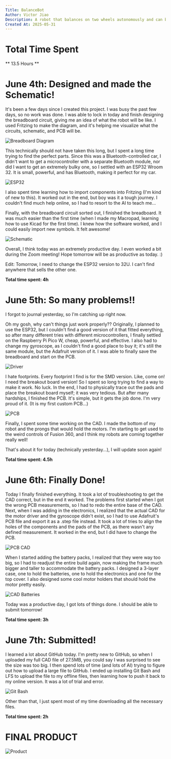 ```yaml
---
Title: BalanceBot
Author: Victor Jiao
Description: A robot that balances on two wheels autonomously and can be controlled through Bluetooth.
Created At: 2025-05-31
---
```

#  Total Time Spent
** 13.5 Hours **

# June 4th: Designed and made the Schematic!

It's been a few days since I created this project. I was busy the past few days, so no work was done. I was able to lock in today and finish designing the breadboard circuit, giving me an idea of what the robot will be like. I used Fritzing to make the diagram, and it's helping me visualize what the circuits, schematic, and PCB will be.

![Breadboard Diagram](https://github.com/BigBrain244466666/BalanceBot/blob/main/Images/Screenshot%202025-06-04%20222751.png)

This technically should not have taken this long, but I spent a long time trying to find the perfect parts. Since this was a Bluetooth-controlled car, I didn't want to get a microcontroller with a separate Bluetooth module, nor did I want to get an extremely bulky one, so I settled with an ESP32 Wroom 32. It is small, powerful, and has Bluetooth, making it perfect for my car.

![ESP32](https://github.com/BigBrain244466666/BalanceBot/blob/main/Images/ESP32.png)

I also spent time learning how to import components into Fritzing (I'm kind of new to this). It worked out in the end, but boy was it a tough journey. I couldn't find much help online, so I had to resort to the AI to teach me...

Finally, with the breadboard circuit sorted out, I finished the breadboard. It was much easier than the first time (when I made my Macropad, learning how to use Kicad for the first time). I knew how the software worked, and I could easily import new symbols. It felt awesome!

![Schematic](https://github.com/BigBrain244466666/BalanceBot/blob/main/Images/Balance%20Bot%20-%20Breadboard%20Circuit%20-%20Draft%202.png)

Overall, I think today was an extremely productive day. I even worked a bit during the Zoom meeting! Hope tomorrow will be as productive as today. :)

Edit: Tomorrow, I need to change the ESP32 version to 32U. I can't find anywhere that sells the other one.

**Total time spent: 4h**

# June 5th: So many problems!!

I forgot to journal yesterday, so I'm catching up right now. 

Oh my gosh, why can't things just work properly?? Originally, I planned to use the ESP32, but I couldn't find a good version of it that fitted everything, so after many different tries with different microcontrollers, I finally settled on the Raspberry Pi Pico W, cheap, powerful, and effective. I also had to change my gyroscope, as I couldn't find a good place to buy it; it's still the same module, but the Adafruit version of it. I was able to finally save the breadboard and start on the PCB.

![Driver](https://github.com/BigBrain244466666/BalanceBot/blob/main/Images/3886-07.jpg)

I hate footprints. Every footprint I find is for the SMD version. Like, come on! I need the breakout board version! So I spent so long trying to find a way to make it work. No luck. In the end, I had to physically trace out the pads and place the breakout board myself; it was very tedious. But after many hardships, I finished the PCB. It's simple, but it gets the job done. I'm very proud of it. (It is my first custom PCB...)

![PCB](https://github.com/BigBrain244466666/BalanceBot/blob/main/Images/Screenshot%202025-06-07%20205010.png)

Finally, I spent some time working on the CAD. I made the bottom of my robot and the prongs that would hold the motors. I'm starting to get used to the weird controls of Fusion 360, and I think my robots are coming together really well!

That's about it for today (technically yesterday...), I will update soon again!

**Total time spent: 4.5h**


# June 6th: Finally Done!

Today I finally finished everything. It took a lot of troubleshooting to get the CAD correct, but in the end it worked. The problems first started when I got the wrong PCB measurements, so I had to redo the entire base of the CAD. Next, when I was adding in the electronics, I realized that the actual CAD for the motor driver and the gyroscope didn't exist, so I had to use Adafruit's PCB file and export it as a .step file instead. It took a lot of tries to align the holes of the components and the pads of the PCB, as there wasn't any defined measurement. It worked in the end, but I did have to change the PCB.

![PCB CAD](https://github.com/BigBrain244466666/BalanceBot/blob/main/Images/Screenshot%202025-06-07%20205610.png)

When I started adding the battery packs, I realized that they were way too big, so I had to readjust the entire build again, now making the frame much bigger and taller to accommodate the battery packs. I designed a 3-layer case, one to hold the batteries, one to hold the electronics and one for the top cover. I also designed some cool motor holders that should hold the motor pretty easily.

![CAD Batteries](https://github.com/BigBrain244466666/BalanceBot/blob/main/Images/Screenshot%202025-06-07%20205638.png)

Today was a productive day, I got lots of things done. I should be able to submit tomorrow!

**Total time spent: 3h**

# June 7th: Submitted!

I learned a lot about GitHub today. I'm pretty new to GitHub, so when I uploaded my full CAD file of 27.5MB, you could say I was surprised to see the size was too big. I then spend lots of time (and lots of AI) trying to figure out how to upload a large file to GitHub. I ended up installing Git Bash and LFS to upload the file to my offline files, then learning how to push it back to my online version. It was a lot of trial and error.

![Git Bash](https://github.com/BigBrain244466666/BalanceBot/blob/main/Images/Screenshot%202025-06-07%20205722.png)

Other than that, I just spent most of my time downloading all the necessary files.

**Total time spent: 2h**

# FINAL PRODUCT

![Product](https://github.com/BigBrain244466666/BalanceBot/blob/main/Images/Screenshot%202025-06-07%20205704.png)

